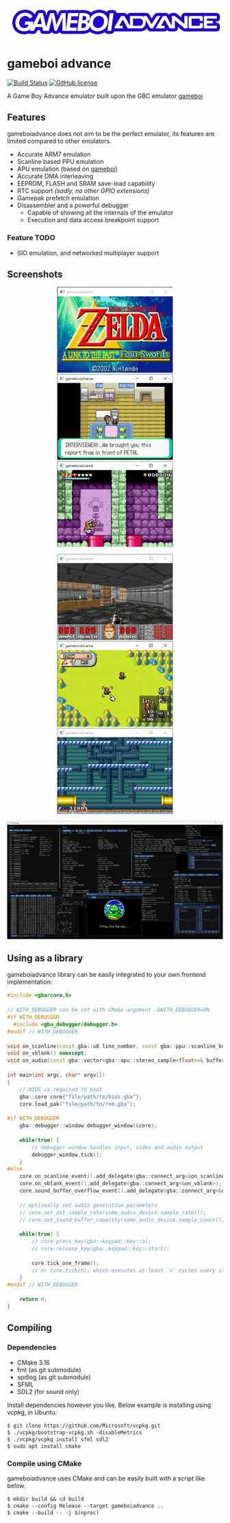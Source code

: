 <img src=".github/logo/logo.png" />

# gameboi advance

[![Build Status](https://travis-ci.com/emrsmsrli/gameboiadvance.svg?branch=master)](https://travis-ci.com/emrsmsrli/gameboiadvance)
[![GitHub license](https://img.shields.io/github/license/emrsmsrli/gameboiadvance)](https://github.com/emrsmsrli/gameboiadvance/blob/master/LICENSE)

A Game Boy Advance emulator built upon the GBC emulator [gameboi](https://github.com/emrsmsrli/gameboi/)

## Features

gameboiadvance does not aim to be the perfect emulator,
its features are limited compared to other emulators.

- Accurate ARM7 emulation
- Scanline based PPU emulation 
- APU emulation (based on [gameboi](https://github.com/emrsmsrli/gameboi/))
- Accurate DMA interleaving
- EEPROM, FLASH and SRAM save-load capability
- RTC support _(sadly, no other GPIO extensions)_
- Gamepak prefetch emulation
- Disassembler and a powerful debugger
  - Capable of showing all the internals of the emulator
  - Execution and data access breakpoint support
  
### Feature TODO
- SIO emulation, and networked multiplayer support

## Screenshots

<p align="center">
    <img src=".github/screenshots/zelda.png" height=200 />
    <img src=".github/screenshots/pokeemerald.png" height=200 />
    <img src=".github/screenshots/wario.png" height=200 />
</p>
<p align="center">
    <img src=".github/screenshots/doom.png" height=200 />
    <img src=".github/screenshots/advancewars.png" height=200 />
    <img src=".github/screenshots/supermario.png" height=200 />
</p>
<p align="center">
    <img src=".github/screenshots/debugger.png" width=800 />
</p>

## Using as a library

gameboiadvance library can be easily integrated to your own frontend implementation:
```cpp
#include <gba/core.h>

// WITH_DEBUGGER can be set with CMake argument -DWITH_DEBUGGER=ON
#if WITH_DEBUGGER
  #include <gba_debugger/debugger.h>
#endif // WITH_DEBUGGER

void on_scanline(const gba::u8 line_number, const gba::ppu::scanline_buffer& buffer) noexcept;
void on_vblank() noexcept;
void on_audio(const gba::vector<gba::apu::stereo_sample<float>>& buffer) noexcept;

int main(int argc, char* argv[]) 
{
    // BIOS is required to boot
    gba::core core{"file/path/to/bios.gba"};
    core.load_pak("file/path/to/rom.gba");

#if WITH_DEBUGGER
    gba::debugger::window debugger_window(&core);

    while(true) {
        // debugger window handles input, video and audio output
        debugger_window.tick();
    }
#else
    core.on_scanline_event().add_delegate(gba::connect_arg<&on_scanline>);
    core.on_vblank_event().add_delegate(gba::connect_arg<&on_vblank>);
    core.sound_buffer_overflow_event().add_delegate(gba::connect_arg<&on_audio>);

    // optionally set audio generation parameters
    // core.set_dst_sample_rate(some_audio_device.sample_rate());
    // core.set_sound_buffer_capacity(some_audio_device.sample_count());

    while(true) {
        // core.press_key(gba::keypad::key::a);
        // core.release_key(gba::keypad::key::start);

        core.tick_one_frame();
        // or core.tick(n); which executes at least `n` cycles every iteration
    }
#endif // WITH_DEBUGGER

    return 0;
}
```

## Compiling
### Dependencies
- CMake 3.16
- fmt (as git submodule)
- spdlog (as git submodule)
- SFML
- SDL2 (for sound only)

Install dependencies however you like. Below example is installing using vcpkg, in Ubuntu:

```shell
$ git clone https://github.com/Microsoft/vcpkg.git
$ ./vcpkg/bootstrap-vcpkg.sh -disableMetrics
$ ./vcpkg/vcpkg install sfml sdl2
$ sudo apt install cmake
```

### Compile using CMake
gameboiadvance uses CMake and can be easily built with a script like below.

```shell
$ mkdir build && cd build
$ cmake --config Release --target gameboiadvance ..
$ cmake --build -- -j $(nproc)
```
